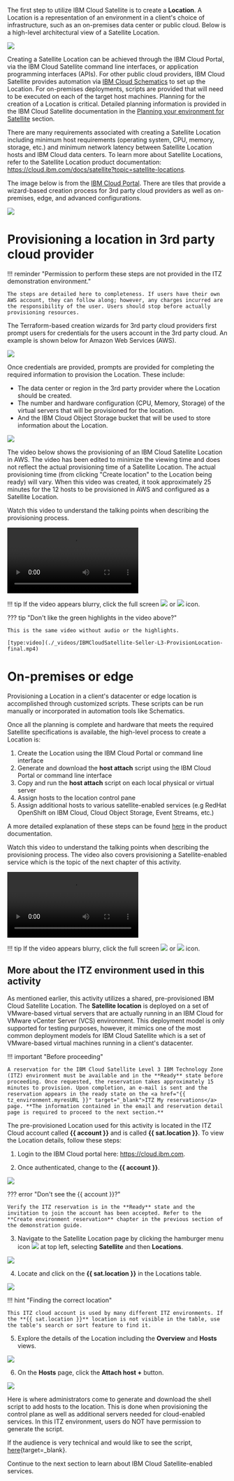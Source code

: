 The first step to utilize IBM Cloud Satellite is to create a **Location**. A Location is a representation of an environment in a client's choice of infrastructure, such as an on-premises data center or public cloud. Below is a high-level architectural view of a Satellite Location.

![](_attachments/Sat-LocationArchitecture.png)

Creating a Satellite Location can be achieved through the IBM Cloud Portal, via the IBM Cloud Satellite command line interfaces, or application programming interfaces (APIs). For other public cloud providers, IBM Cloud Satellite provides automation via <a href="https://cloud.ibm.com/docs/schematics?topic=schematics-about-schematics" target="_blank">IBM Cloud Schematics</a> to set up the Location. For on-premises deployments, scripts are provided that will need to be executed on each of the target host machines. Planning for the creation of a Location is critical. Detailed planning information is provided in the IBM Cloud Satellite documentation in the <a href="https://cloud.ibm.com/docs/satellite?topic=satellite-infrastructure-plan" target="_blank">Planning your environment for Satellite</a> section.

There are many requirements associated with creating a Satellite Location including minimum host requirements (operating system, CPU, memory, storage, etc.) and minimum network latency between Satellite Location hosts and IBM Cloud data centers. To learn more about Satellite Locations, refer to the Satellite Location product documentation: <a href="https://cloud.ibm.com/docs/satellite?topic=satellite-locations" target="_blank">https://cloud.ibm.com/docs/satellite?topic=satellite-locations</a>.

The image below is from the <a href="https://cloud.ibm.com/satellite/locations/create" target="_blank">IBM Cloud Portal</a>. There are tiles that provide a wizard-based creation process for 3rd party cloud providers as well as on-premises, edge, and advanced configurations. 

![](_attachments/Sat-CreateLocation.png)

# Provisioning a location in 3rd party cloud provider 

!!! reminder "Permission to perform these steps are not provided in the ITZ demonstration environment."

    The steps are detailed here to completeness. If users have their own AWS account, they can follow along; however, any charges incurred are the responsibility of the user. Users should stop before actually provisioning resources. 

The Terraform-based creation wizards for 3rd party cloud providers first prompt users for credentials for the users account in the 3rd party cloud. An example is shown below for Amazon Web Services (AWS).

![](_attachments/Sat-AWSCreateLocationCredentials.png)

Once credentials are provided, prompts are provided for completing the required information to provision the Location. These include:

- The data center or region in the 3rd party provider where the Location should be created.
- The number and hardware configuration (CPU, Memory, Storage) of the virtual servers that will be provisioned for the location.
- And the IBM Cloud Object Storage bucket that will be used to store information about the Location. 

![](_attachments/Sat-AWSCreateLocationDetails.png)

The video below shows the provisioning of an IBM Cloud Satellite Location in AWS. The video has been edited to minimize the viewing time and does not reflect the actual provisioning time of a Satellite Location. The actual provisioning time (from clicking "Create location" to the Location being ready) will vary. When this video was created, it took approximately 25 minutes for the 12 hosts to be provisioned in AWS and configured as a Satellite Location.

Watch this video to understand the talking points when describing the provisioning process. 

![type:video](./_videos/IBMCloudSatellite-Seller-L3-ProvisionLocation-final.mp4)

!!! tip
    If the video appears blurry, click the full screen ![](_attachments/FullScreenVideo.png) or ![](_attachments/FullScreenVideo3.png) icon.

??? tip "Don't like the green highlights in the video above?"

    This is the same video without audio or the highlights.
    
    [type:video](./_videos/IBMCloudSatellite-Seller-L3-ProvisionLocation-final.mp4)

# On-premises or edge 

Provisioning a Location in a client's datacenter or edge location is accomplished through customized scripts. These scripts can be run manually or incorporated in automation tools like Schematics. 

Once all the planning is complete and hardware that meets the required Satellite specifications is available, the high-level process to create a Location is:

1. Create the Location using the IBM Cloud Portal or command line interface
2. Generate and download the **host attach** script using the IBM Cloud Portal or command line interface
3. Copy and run the **host attach** script on each local physical or virtual server
4. Assign hosts to the location control pane
5. Assign additional hosts to various satellite-enabled services (e.g RedHat OpenShift on IBM Cloud, Cloud Object Storage, Event Streams, etc.)

A more detailed explanation of these steps can be found <a href="https://cloud.ibm.com/docs/satellite?topic=satellite-location-host" target="_blank">here</a> in the product documentation.

Watch this video to understand the talking points when describing the provisioning process. The video also covers provisioning a Satellite-enabled service which is the topic of the next chapter of this activity.

![type:video](./_videos/ProvisionLocalSatLoc-final.mp4)

!!! tip
    If the video appears blurry, click the full screen ![](_attachments/FullScreenVideo.png) or ![](_attachments/FullScreenVideo3.png) icon.

## More about the ITZ environment used in this activity

As mentioned earlier, this activity utilizes a shared, pre-provisioned IBM Cloud Satellite Location. The **Satellite location** is deployed on a set of VMware-based virtual servers that are actually running in an IBM Cloud for VMware vCenter Server (VCS) environment. This deployment model is only supported for testing purposes, however, it mimics one of the most common deployment models for IBM Cloud Satellite which is a set of VMware-based virtual machines running in a client's datacenter.

!!! important "Before proceeding"

    A reservation for the IBM Cloud Satellite Level 3 IBM Technology Zone (ITZ) environment must be available and in the **Ready** state before proceeding. Once requested, the reservation takes approximately 15 minutes to provision. Upon completion, an e-mail is sent and the reservation appears in the ready state on the <a href="{{ tz_environment.myresURL }}" target="_blank">ITZ My reservations</a> page. **The information contained in the email and reservation detail page is required to proceed to the next section.**

The pre-provisioned Location used for this activity is located in the ITZ Cloud account called **{{ account }}** and is called **{{ sat.location }}**. To view the Location details, follow these steps:

1. Login to the IBM Cloud portal here: <a href="https://cloud.ibm.com" target="_blank">https://cloud.ibm.com</a>.

2. Once authenticated, change to the **{{ account }}**.

![](_attachments/CloudPortal-changeAccounts.png)

??? error "Don't see the {{ account }}?"

    Verify the ITZ reservation is in the **Ready** state and the invitation to join the account has been accepted. Refer to the **Create environment reservation** chapter in the previous section of the demonstration guide.

3. Navigate to the Satellite Location page by clicking the hamburger menu icon ![](_attachments/HamburgerMenu.png) at top left, selecting **Satellite** and then **Locations**.

![](_attachments/CloudPortal-SatLocationsMenu.png)

4. Locate and click on the **{{ sat.location }}** in the Locations table.

![](_attachments/Sat-LocationsTable.png)

!!! hint "Finding the correct location"

    This ITZ cloud account is used by many different ITZ environments. If the **{{ sat.location }}** location is not visible in the table, use the table's search or sort feature to find it.

5. Explore the details of the Location including the **Overview** and **Hosts** views.

![](_attachments/Sat-LocationDetails.png)

6. On the **Hosts** page, click the **Attach host +** button.

![](_attachments/Sat-LocationHosts.png)

Here is where administrators come to generate and download the shell script to add hosts to the location. This is done when provisioning the control plane as well as additional servers needed for cloud-enabled services. In this ITZ environment, users do NOT have permission to generate the script.

If the audience is very technical and would like to see the script, [here](../4demo/_downloads/attachHost-yl-l3-empty-location.md){target=_blank}.

Continue to the next section to learn about IBM Cloud Satellite-enabled services.